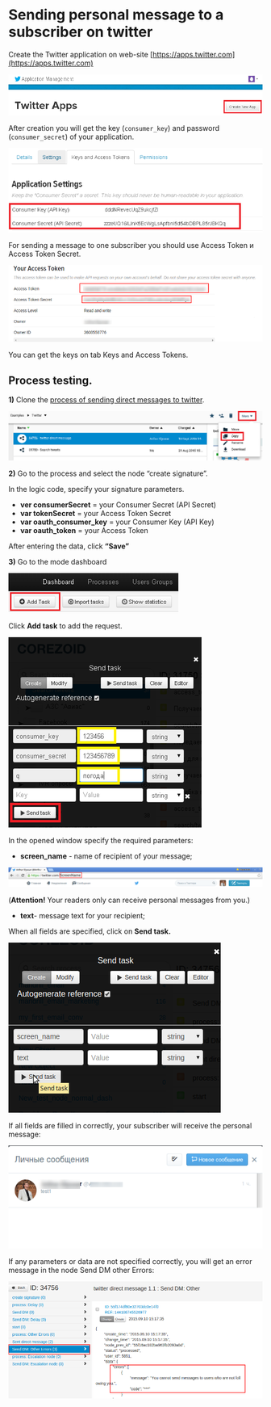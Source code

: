 # Sending personal message to a subscriber on twitter


Create the Twitter application on web-site [https://apps.twitter.com](https://apps.twitter.com)

![](../img/twit_app.png)

After creation you will get the key (`consumer_key`) and password (`consumer_secret`) of your application.

![](../img/twit_key.png)


For sending a message to one subscriber you should use Access Token и Access Token Secret.

![](../img/twitter_token_key.png)

You can get the keys on tab Keys and Access Tokens.


## Process testing.


**1)** Clone the [process of sending direct messages to twitter](https://admin.corezoid.com/folder/conv/8494).

![](../img/copy_folder_twitter.png)

**2)** Go to the process and select the node “create signature”.

In the logic code, specify your signature parameters.

* **ver consumerSecret** = your Consumer Secret (API Secret)
* **var tokenSecret** = your Access Token Secret
* **var oauth_consumer_key** = your Consumer Key (API Key)
* **var oauth_token** = your Access Token

After entering the data, click **“Save”**


**3)** Go to the mode dashboard

![](../img/mandrill_dashboard.png)

Click **Add task** to add the request.

![](../img/twit_add.png)

In the opened window specify the required parameters:

* **screen_name** - name of recipient of your message;

![](../img/screenname.png)

(**Attention!** Your readers only can receive personal messages from you.)

* **text**- message text for your recipient;

When all fields are specified, click on **Send task.**

![](../img/sendtask.png)

If all fields are filled in correctly, your subscriber will receive the personal message:

![](../img/private_message.png)

If any parameters or data are not specified correctly, you will get an error message in the node Send DM other Errors:

![](../img/errors.png)

 
